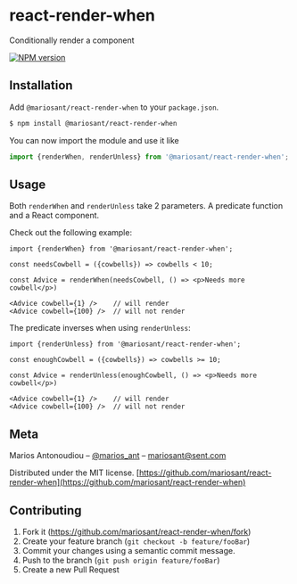 # react-render-when

Conditionally render a component

[![NPM version](https://img.shields.io/npm/v/@mariosant/react-render-when.svg)](https://www.npmjs.com/package/@mariosant/react-render-when)

## Installation

Add `@mariosant/react-render-when` to your `package.json`.

```bash
$ npm install @mariosant/react-render-when
```

You can now import the module and use it like

```javascript
import {renderWhen, renderUnless} from '@mariosant/react-render-when';
```

## Usage

Both `renderWhen` and `renderUnless` take 2 parameters. A predicate function and a React component.

Check out the following example:

```
import {renderWhen} from '@mariosant/react-render-when';

const needsCowbell = ({cowbells}) => cowbells < 10;

const Advice = renderWhen(needsCowbell, () => <p>Needs more cowbell</p>)

<Advice cowbell={1} />    // will render
<Advice cowbell={100} />  // will not render
```

The predicate inverses when using `renderUnless`:

```
import {renderUnless} from '@mariosant/react-render-when';

const enoughCowbell = ({cowbells}) => cowbells >= 10;

const Advice = renderUnless(enoughCowbell, () => <p>Needs more cowbell</p>)

<Advice cowbell={1} />    // will render
<Advice cowbell={100} />  // will not render
```

## Meta

Marios Antonoudiou – [@marios_ant](https://twitter.com/marios_ant) – mariosant@sent.com

Distributed under the MIT license. [https://github.com/mariosant/react-render-when](https://github.com/mariosant/react-render-when)

## Contributing

1. Fork it (<https://github.com/mariosant/react-render-when/fork>)
2. Create your feature branch (`git checkout -b feature/fooBar`)
3. Commit your changes using a semantic commit message.
4. Push to the branch (`git push origin feature/fooBar`)
5. Create a new Pull Request
